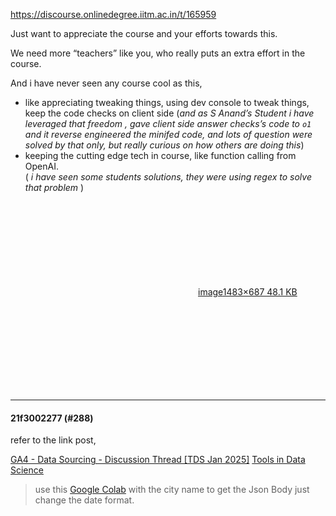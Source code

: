 https://discourse.onlinedegree.iitm.ac.in/t/165959

Just want to appreciate the course and your efforts towards this.</p>
<p>We need more “teachers” like you, who really puts an extra effort in the course.</p>
<p>And i have never seen any course cool as this,</p>
<ul>
<li>like appreciating tweaking things, using dev console to tweak things, keep the code checks on client side (<em>and as S Anand’s Student i have leveraged that freedom  , gave client side answer checks’s code to <code>o1</code> and it reverse engineered the minifed code, and lots of question were solved by that only, but really curious on how others are doing this</em>)</li>
<li>keeping the cutting edge tech in course, like function calling from OpenAI.<br/>
( <em>i have seen some students solutions, they were using regex to solve that problem </em>)</li>
</ul>
<p><div class="lightbox-wrapper"><a class="lightbox" data-download-href="/uploads/short-url/9WMa0K5AV3HZcj9RSxPQBFIsFAq.png?dl=1" href="https://europe1.discourse-cdn.com/flex013/uploads/iitm/original/3X/4/5/45b8773aa8f61abb7b67eaa7e81ae42fcfc0e576.png" rel="noopener nofollow ugc" title="image"><div class="meta"><svg aria-hidden="true" class="fa d-icon d-icon-far-image svg-icon"><use href="#far-image"></use></svg><span class="filename">image</span><span class="informations">1483×687 48.1 KB</span><svg aria-hidden="true" class="fa d-icon d-icon-discourse-expand svg-icon"><use href="#discourse-expand"></use></svg></div></a></div></p><hr>

<h4>21f3002277 (#288)</h4>
<p>refer to the link post,</p>
<aside class="quote" data-post="65" data-topic="165959">
<div class="title">
<div class="quote-controls"></div>

<a href="https://discourse.onlinedegree.iitm.ac.in/t/ga4-data-sourcing-discussion-thread-tds-jan-2025/165959/65">GA4 - Data Sourcing - Discussion Thread [TDS Jan 2025]</a> <a class="badge-category__wrapper" href="/c/courses/tds-kb/34"><span class="badge-category --has-parent" data-category-id="34" data-drop-close="true" data-parent-category-id="9" style="--category-badge-color: #0088CC; --category-badge-text-color: #FFFFFF; --parent-category-badge-color: #3AB54A;" title="This category is created to address subject-specific queries related to Tools in Data Science"><span class="badge-category__name">Tools in Data Science</span></span></a>
</div>
<blockquote>
    use this <a class="inline-onebox" href="https://colab.research.google.com/drive/1X5IO8K1Xf8Wh7SOZelSrFAfZgRG-mv4A?usp=sharing" rel="noopener nofollow ugc">Google Colab</a> with the city name to get the Json Body just change the date format.